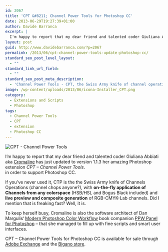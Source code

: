 ```yaml
---
id: 2067
title: 'CPT &#8211; Channel Power Tools for Photoshop CC'
date: 2013-06-29T19:27:39+01:00
author: Davide Barranca
excerpt: |
  I'm happy to report that my dear friend and talented coder Giuliana Abbiati aka Cromaline has just updated to version 1.1.3 her amazing Photoshop extension "CPT - Channel Power Tools", in order to support Photoshop CC.
layout: post
guid: http://www.davidebarranca.com/?p=2067
permalink: /2013/06/cpt-channel-power-tools-update-photoshop-cc/
standard_seo_post_level_layout:
  - ""
standard_link_url_field:
  - ""
standard_seo_post_meta_description:
  - 'Channel Power Tools - CPT, the Swiss Army knife of channel operations (channel chops), reaches version 1.1.3 and supports Photoshop CC.'
image: /wp-content/uploads/2013/06/icona-Installer_CPT.png
category:
  - Extensions and Scripts
  - Photoshop
tags:
  - Channel Power Tools
  - CPT
  - extension
  - Photoshop CC
---
```

<div class="pf-content">
  <p>
    <img class="alignleft size-full wp-image-2068" itemprop="image" alt="CPT - Channel Power Tools" src="/wp-content/uploads/2013/06/CPT_CC.jpg" width="140" height="597" srcset="/wp-content/uploads/2013/06/CPT_CC.jpg 140w, /wp-content/uploads/2013/06/CPT_CC-70x300.jpg 70w" sizes="(max-width: 140px) 100vw, 140px" />
  </p>

  <p>
    I&#8217;m happy to report that my dear friend and talented coder <span itemprop="about" itemscope="" itemtype="http://schema.org/SoftwareApplication"><span itemprop="author"><span itemprop="name">Giuliana Abbiati</span> aka <a itemprop="url" title="Giuliana " href="http://www.cromaline.net" target="_blank">Cromaline</a></span> has just updated to version <span itemprop="softwareVersion">1.1.3</span> her amazing Photoshop extension <span itemprop="name"><em>CPT &#8211; Channel Power Tools</em></span>.<br /> in order to support <span itemprop="applicationSuite">Photoshop CC</span>.<!--more--></span>
  </p>

  <p>
    If you&#8217;ve never used it, CTP is the the Swiss Army knife of Channels Operations (channel chops anyone?), with <strong>on-the-fly application of Channels from any colorspace</strong> (HSB/HSL and Bogus Black included) and <strong>live preview and composite generation</strong> of RGB-CMYK-Lab channels. Did I mention that is freaking fast? Well, it is.
  </p>

  <p>
    To keep herself busy, Cromaline is also the software architect of <span itemprop="mentions" itemscope="" itemtype="http://schema.org/Book"><span itemprop="author"><span itemprop="name">Dan Margulis</span></span>&#8216; <a itemprop="url" title="Buy Dan Margulis' book website" href="http://www.moderncolorworkflow.com" target="_blank"><span itemprop="name">Modern Photoshop Color Workflow</span></a> book</span> companion <span itemprop="mentions" itemscope="" itemtype="http://schema.org/SoftwareApplication"><a itemprop="url" title="Dan Margulis free PPW panel" href="http://www.ledet.com/margulis/ppw" target="_blank"><span itemprop="name">PPW Panel</span> for <span itemprop="applicationSuite">Photoshop</span></a></span> &#8211; that she managed to fill up with fine scripts and smart user interfaces.
  </p>

  <p>
    CPT &#8211; Channel Power Tools for Photoshop CC is available for sale through <a href="#" target="_blank">Adobe Exchange</a> and the <a href="https://store.bigano.com/index.php/en" target="_blank">Bigano store</a>.
  </p>
</div>
